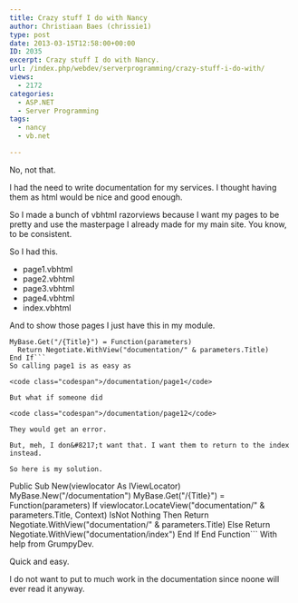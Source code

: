 ```yaml
---
title: Crazy stuff I do with Nancy
author: Christiaan Baes (chrissie1)
type: post
date: 2013-03-15T12:58:00+00:00
ID: 2035
excerpt: Crazy stuff I do with Nancy.
url: /index.php/webdev/serverprogramming/crazy-stuff-i-do-with/
views:
  - 2172
categories:
  - ASP.NET
  - Server Programming
tags:
  - nancy
  - vb.net

---
```

No, not that.

I had the need to write documentation for my services. I thought having them as html would be nice and good enough. 

So I made a bunch of vbhtml razorviews because I want my pages to be pretty and use the masterpage I already made for my main site. You know, to be consistent. 

So I had this.

  * page1.vbhtml
  * page2.vbhtml
  * page3.vbhtml
  * page4.vbhtml
  * index.vbhtml

And to show those pages I just have this in my module.

```
MyBase.Get("/{Title}") = Function(parameters)
  Return Negotiate.WithView("documentation/" & parameters.Title)
End If```
So calling page1 is as easy as 

<code class="codespan">/documentation/page1</code>

But what if someone did

<code class="codespan">/documentation/page12</code>

They would get an error.

But, meh, I don&#8217;t want that. I want them to return to the index instead. 

So here is my solution.

```
Public Sub New(viewlocator As IViewLocator)
            MyBase.New("/documentation")
            MyBase.Get("/{Title}") = Function(parameters)
                                         If viewlocator.LocateView("documentation/" & parameters.Title, Context) IsNot Nothing Then
                                             Return Negotiate.WithView("documentation/" & parameters.Title)
                                         Else
                                             Return Negotiate.WithView("documentation/index")
                                         End If
                                     End Function```
With help from GrumpyDev.

Quick and easy. 

I do not want to put to much work in the documentation since noone will ever read it anyway.